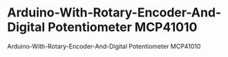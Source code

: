 # Arduino-With-Rotary-Encoder-And-Digital Potentiometer MCP41010
Arduino-With-Rotary-Encoder-And-Digital Potentiometer MCP41010
